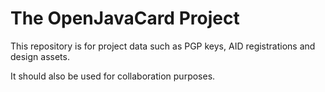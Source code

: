 # The OpenJavaCard Project

This repository is for project data such as PGP keys, AID registrations and design assets.

It should also be used for collaboration purposes.
